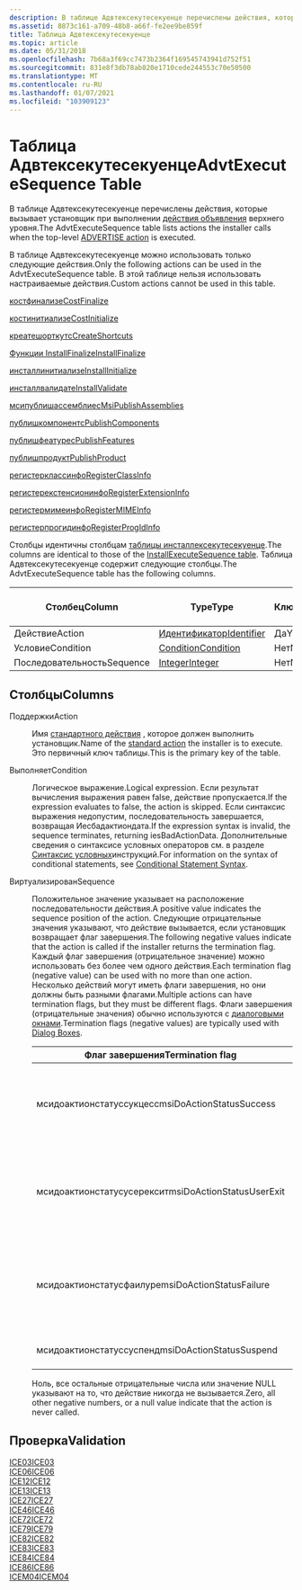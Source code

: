 ```yaml
---
description: В таблице Адвтексекутесекуенце перечислены действия, которые вызывает установщик при выполнении действия объявления верхнего уровня.
ms.assetid: 8873c161-a709-48b8-a66f-fe2ee9be859f
title: Таблица Адвтексекутесекуенце
ms.topic: article
ms.date: 05/31/2018
ms.openlocfilehash: 7b68a3f69cc7473b2364f169545743941d752f51
ms.sourcegitcommit: 831e8f3db78ab820e1710cede244553c70e50500
ms.translationtype: MT
ms.contentlocale: ru-RU
ms.lasthandoff: 01/07/2021
ms.locfileid: "103909123"
---
```

# <a name="advtexecutesequence-table"></a><span data-ttu-id="76ccd-103">Таблица Адвтексекутесекуенце</span><span class="sxs-lookup"><span data-stu-id="76ccd-103">AdvtExecuteSequence Table</span></span>

<span data-ttu-id="76ccd-104">В таблице Адвтексекутесекуенце перечислены действия, которые вызывает установщик при выполнении [действия объявления](advertise-action.md) верхнего уровня.</span><span class="sxs-lookup"><span data-stu-id="76ccd-104">The AdvtExecuteSequence table lists actions the installer calls when the top-level [ADVERTISE action](advertise-action.md) is executed.</span></span>

<span data-ttu-id="76ccd-105">В таблице Адвтексекутесекуенце можно использовать только следующие действия.</span><span class="sxs-lookup"><span data-stu-id="76ccd-105">Only the following actions can be used in the AdvtExecuteSequence table.</span></span> <span data-ttu-id="76ccd-106">В этой таблице нельзя использовать настраиваемые действия.</span><span class="sxs-lookup"><span data-stu-id="76ccd-106">Custom actions cannot be used in this table.</span></span>

[<span data-ttu-id="76ccd-107">костфинализе</span><span class="sxs-lookup"><span data-stu-id="76ccd-107">CostFinalize</span></span>](costfinalize-action.md)

[<span data-ttu-id="76ccd-108">костинитиализе</span><span class="sxs-lookup"><span data-stu-id="76ccd-108">CostInitialize</span></span>](costinitialize-action.md)

[<span data-ttu-id="76ccd-109">креатешорткутс</span><span class="sxs-lookup"><span data-stu-id="76ccd-109">CreateShortcuts</span></span>](createshortcuts-action.md)

[<span data-ttu-id="76ccd-110">Функции InstallFinalize</span><span class="sxs-lookup"><span data-stu-id="76ccd-110">InstallFinalize</span></span>](installfinalize-action.md)

[<span data-ttu-id="76ccd-111">инсталлинитиализе</span><span class="sxs-lookup"><span data-stu-id="76ccd-111">InstallInitialize</span></span>](installinitialize-action.md)

[<span data-ttu-id="76ccd-112">инсталлвалидате</span><span class="sxs-lookup"><span data-stu-id="76ccd-112">InstallValidate</span></span>](installvalidate-action.md)

[<span data-ttu-id="76ccd-113">мсипублишассемблиес</span><span class="sxs-lookup"><span data-stu-id="76ccd-113">MsiPublishAssemblies</span></span>](msipublishassemblies-action.md)

[<span data-ttu-id="76ccd-114">публишкомпонентс</span><span class="sxs-lookup"><span data-stu-id="76ccd-114">PublishComponents</span></span>](publishcomponents-action.md)

[<span data-ttu-id="76ccd-115">публишфеатурес</span><span class="sxs-lookup"><span data-stu-id="76ccd-115">PublishFeatures</span></span>](publishfeatures-action.md)

[<span data-ttu-id="76ccd-116">публишпродукт</span><span class="sxs-lookup"><span data-stu-id="76ccd-116">PublishProduct</span></span>](publishproduct-action.md)

[<span data-ttu-id="76ccd-117">регистерклассинфо</span><span class="sxs-lookup"><span data-stu-id="76ccd-117">RegisterClassInfo</span></span>](registerclassinfo-action.md)

[<span data-ttu-id="76ccd-118">регистерекстенсионинфо</span><span class="sxs-lookup"><span data-stu-id="76ccd-118">RegisterExtensionInfo</span></span>](registerextensioninfo-action.md)

[<span data-ttu-id="76ccd-119">регистермимеинфо</span><span class="sxs-lookup"><span data-stu-id="76ccd-119">RegisterMIMEInfo</span></span>](registermimeinfo-action.md)

[<span data-ttu-id="76ccd-120">регистерпрогидинфо</span><span class="sxs-lookup"><span data-stu-id="76ccd-120">RegisterProgIdInfo</span></span>](registerprogidinfo-action.md)

<span data-ttu-id="76ccd-121">Столбцы идентичны столбцам [таблицы инсталлексекутесекуенце](installexecutesequence-table.md).</span><span class="sxs-lookup"><span data-stu-id="76ccd-121">The columns are identical to those of the [InstallExecuteSequence table](installexecutesequence-table.md).</span></span> <span data-ttu-id="76ccd-122">Таблица Адвтексекутесекуенце содержит следующие столбцы.</span><span class="sxs-lookup"><span data-stu-id="76ccd-122">The AdvtExecuteSequence table has the following columns.</span></span>



| <span data-ttu-id="76ccd-123">Столбец</span><span class="sxs-lookup"><span data-stu-id="76ccd-123">Column</span></span>    | <span data-ttu-id="76ccd-124">Type</span><span class="sxs-lookup"><span data-stu-id="76ccd-124">Type</span></span>                         | <span data-ttu-id="76ccd-125">Ключ</span><span class="sxs-lookup"><span data-stu-id="76ccd-125">Key</span></span> | <span data-ttu-id="76ccd-126">Допускает значения NULL</span><span class="sxs-lookup"><span data-stu-id="76ccd-126">Nullable</span></span> |
|-----------|------------------------------|-----|----------|
| <span data-ttu-id="76ccd-127">Действие</span><span class="sxs-lookup"><span data-stu-id="76ccd-127">Action</span></span>    | [<span data-ttu-id="76ccd-128">Идентификатор</span><span class="sxs-lookup"><span data-stu-id="76ccd-128">Identifier</span></span>](identifier.md) | <span data-ttu-id="76ccd-129">Да</span><span class="sxs-lookup"><span data-stu-id="76ccd-129">Y</span></span>   | <span data-ttu-id="76ccd-130">Нет</span><span class="sxs-lookup"><span data-stu-id="76ccd-130">N</span></span>        |
| <span data-ttu-id="76ccd-131">Условие</span><span class="sxs-lookup"><span data-stu-id="76ccd-131">Condition</span></span> | [<span data-ttu-id="76ccd-132">Condition</span><span class="sxs-lookup"><span data-stu-id="76ccd-132">Condition</span></span>](condition.md)   | <span data-ttu-id="76ccd-133">Нет</span><span class="sxs-lookup"><span data-stu-id="76ccd-133">N</span></span>   | <span data-ttu-id="76ccd-134">Да</span><span class="sxs-lookup"><span data-stu-id="76ccd-134">Y</span></span>        |
| <span data-ttu-id="76ccd-135">Последовательность</span><span class="sxs-lookup"><span data-stu-id="76ccd-135">Sequence</span></span>  | [<span data-ttu-id="76ccd-136">Integer</span><span class="sxs-lookup"><span data-stu-id="76ccd-136">Integer</span></span>](integer.md)       | <span data-ttu-id="76ccd-137">Нет</span><span class="sxs-lookup"><span data-stu-id="76ccd-137">N</span></span>   | <span data-ttu-id="76ccd-138">Да</span><span class="sxs-lookup"><span data-stu-id="76ccd-138">Y</span></span>        |



 

## <a name="columns"></a><span data-ttu-id="76ccd-139">Столбцы</span><span class="sxs-lookup"><span data-stu-id="76ccd-139">Columns</span></span>

<dl> <dt>

<span data-ttu-id="76ccd-140"><span id="Action"></span><span id="action"></span><span id="ACTION"></span>Поддержки</span><span class="sxs-lookup"><span data-stu-id="76ccd-140"><span id="Action"></span><span id="action"></span><span id="ACTION"></span>Action</span></span>
</dt> <dd>

<span data-ttu-id="76ccd-141">Имя [стандартного действия](standard-actions.md) , которое должен выполнить установщик.</span><span class="sxs-lookup"><span data-stu-id="76ccd-141">Name of the [standard action](standard-actions.md) the installer is to execute.</span></span> <span data-ttu-id="76ccd-142">Это первичный ключ таблицы.</span><span class="sxs-lookup"><span data-stu-id="76ccd-142">This is the primary key of the table.</span></span>

</dd> <dt>

<span data-ttu-id="76ccd-143"><span id="Condition"></span><span id="condition"></span><span id="CONDITION"></span>Выполняет</span><span class="sxs-lookup"><span data-stu-id="76ccd-143"><span id="Condition"></span><span id="condition"></span><span id="CONDITION"></span>Condition</span></span>
</dt> <dd>

<span data-ttu-id="76ccd-144">Логическое выражение.</span><span class="sxs-lookup"><span data-stu-id="76ccd-144">Logical expression.</span></span> <span data-ttu-id="76ccd-145">Если результат вычисления выражения равен false, действие пропускается.</span><span class="sxs-lookup"><span data-stu-id="76ccd-145">If the expression evaluates to false, the action is skipped.</span></span> <span data-ttu-id="76ccd-146">Если синтаксис выражения недопустим, последовательность завершается, возвращая Иесбадактиондата.</span><span class="sxs-lookup"><span data-stu-id="76ccd-146">If the expression syntax is invalid, the sequence terminates, returning iesBadActionData.</span></span> <span data-ttu-id="76ccd-147">Дополнительные сведения о синтаксисе условных операторов см. в разделе [Синтаксис условных](conditional-statement-syntax.md)инструкций.</span><span class="sxs-lookup"><span data-stu-id="76ccd-147">For information on the syntax of conditional statements, see [Conditional Statement Syntax](conditional-statement-syntax.md).</span></span>

</dd> <dt>

<span data-ttu-id="76ccd-148"><span id="Sequence"></span><span id="sequence"></span><span id="SEQUENCE"></span>Виртуализирован</span><span class="sxs-lookup"><span data-stu-id="76ccd-148"><span id="Sequence"></span><span id="sequence"></span><span id="SEQUENCE"></span>Sequence</span></span>
</dt> <dd>

<span data-ttu-id="76ccd-149">Положительное значение указывает на расположение последовательности действия.</span><span class="sxs-lookup"><span data-stu-id="76ccd-149">A positive value indicates the sequence position of the action.</span></span> <span data-ttu-id="76ccd-150">Следующие отрицательные значения указывают, что действие вызывается, если установщик возвращает флаг завершения.</span><span class="sxs-lookup"><span data-stu-id="76ccd-150">The following negative values indicate that the action is called if the installer returns the termination flag.</span></span> <span data-ttu-id="76ccd-151">Каждый флаг завершения (отрицательное значение) можно использовать без более чем одного действия.</span><span class="sxs-lookup"><span data-stu-id="76ccd-151">Each termination flag (negative value) can be used with no more than one action.</span></span> <span data-ttu-id="76ccd-152">Несколько действий могут иметь флаги завершения, но они должны быть разными флагами.</span><span class="sxs-lookup"><span data-stu-id="76ccd-152">Multiple actions can have termination flags, but they must be different flags.</span></span> <span data-ttu-id="76ccd-153">Флаги завершения (отрицательные значения) обычно используются с [диалоговыми окнами](dialog-boxes.md).</span><span class="sxs-lookup"><span data-stu-id="76ccd-153">Termination flags (negative values) are typically used with [Dialog Boxes](dialog-boxes.md).</span></span>



| <span data-ttu-id="76ccd-154">Флаг завершения</span><span class="sxs-lookup"><span data-stu-id="76ccd-154">Termination flag</span></span>          | <span data-ttu-id="76ccd-155">Значение</span><span class="sxs-lookup"><span data-stu-id="76ccd-155">Value</span></span> | <span data-ttu-id="76ccd-156">Описание</span><span class="sxs-lookup"><span data-stu-id="76ccd-156">Description</span></span>                                                                          |
|---------------------------|-------|--------------------------------------------------------------------------------------|
| <span data-ttu-id="76ccd-157">мсидоактионстатуссукцесс</span><span class="sxs-lookup"><span data-stu-id="76ccd-157">msiDoActionStatusSuccess</span></span>  | <span data-ttu-id="76ccd-158">-1</span><span class="sxs-lookup"><span data-stu-id="76ccd-158">-1</span></span>    | <span data-ttu-id="76ccd-159">Успешное завершение.</span><span class="sxs-lookup"><span data-stu-id="76ccd-159">Successful completion.</span></span> <span data-ttu-id="76ccd-160">Используется с диалоговыми окнами [выхода](exit-dialog.md) .</span><span class="sxs-lookup"><span data-stu-id="76ccd-160">Used with [Exit](exit-dialog.md) dialog boxes.</span></span>               |
| <span data-ttu-id="76ccd-161">мсидоактионстатусусерексит</span><span class="sxs-lookup"><span data-stu-id="76ccd-161">msiDoActionStatusUserExit</span></span> | <span data-ttu-id="76ccd-162">-2</span><span class="sxs-lookup"><span data-stu-id="76ccd-162">-2</span></span>    | <span data-ttu-id="76ccd-163">Пользователь завершает установку.</span><span class="sxs-lookup"><span data-stu-id="76ccd-163">User terminates install.</span></span> <span data-ttu-id="76ccd-164">Используется с диалоговыми окнами [усерексит](userexit-dialog.md) .</span><span class="sxs-lookup"><span data-stu-id="76ccd-164">Used with [UserExit](userexit-dialog.md) dialog boxes.</span></span>     |
| <span data-ttu-id="76ccd-165">мсидоактионстатусфаилуре</span><span class="sxs-lookup"><span data-stu-id="76ccd-165">msiDoActionStatusFailure</span></span>  | <span data-ttu-id="76ccd-166">–3</span><span class="sxs-lookup"><span data-stu-id="76ccd-166">-3</span></span>    | <span data-ttu-id="76ccd-167">Неустранимое завершение работы.</span><span class="sxs-lookup"><span data-stu-id="76ccd-167">Fatal exit terminates.</span></span> <span data-ttu-id="76ccd-168">Используется с диалоговыми окнами [FatalError](fatalerror-dialog.md) .</span><span class="sxs-lookup"><span data-stu-id="76ccd-168">Used with a [FatalError](fatalerror-dialog.md) dialog boxes.</span></span> |
| <span data-ttu-id="76ccd-169">мсидоактионстатуссуспенд</span><span class="sxs-lookup"><span data-stu-id="76ccd-169">msiDoActionStatusSuspend</span></span>  | <span data-ttu-id="76ccd-170">–4</span><span class="sxs-lookup"><span data-stu-id="76ccd-170">-4</span></span>    | <span data-ttu-id="76ccd-171">Установка приостановлена.</span><span class="sxs-lookup"><span data-stu-id="76ccd-171">Install is suspended.</span></span>                                                                |



 

<span data-ttu-id="76ccd-172">Ноль, все остальные отрицательные числа или значение NULL указывают на то, что действие никогда не вызывается.</span><span class="sxs-lookup"><span data-stu-id="76ccd-172">Zero, all other negative numbers, or a null value indicate that the action is never called.</span></span>

</dd> </dl>

## <a name="validation"></a><span data-ttu-id="76ccd-173">Проверка</span><span class="sxs-lookup"><span data-stu-id="76ccd-173">Validation</span></span>

<dl>

[<span data-ttu-id="76ccd-174">ICE03</span><span class="sxs-lookup"><span data-stu-id="76ccd-174">ICE03</span></span>](ice03.md)  
[<span data-ttu-id="76ccd-175">ICE06</span><span class="sxs-lookup"><span data-stu-id="76ccd-175">ICE06</span></span>](ice06.md)  
[<span data-ttu-id="76ccd-176">ICE12</span><span class="sxs-lookup"><span data-stu-id="76ccd-176">ICE12</span></span>](ice12.md)  
[<span data-ttu-id="76ccd-177">ICE13</span><span class="sxs-lookup"><span data-stu-id="76ccd-177">ICE13</span></span>](ice13.md)  
[<span data-ttu-id="76ccd-178">ICE27</span><span class="sxs-lookup"><span data-stu-id="76ccd-178">ICE27</span></span>](ice27.md)  
[<span data-ttu-id="76ccd-179">ICE46</span><span class="sxs-lookup"><span data-stu-id="76ccd-179">ICE46</span></span>](ice46.md)  
[<span data-ttu-id="76ccd-180">ICE72</span><span class="sxs-lookup"><span data-stu-id="76ccd-180">ICE72</span></span>](ice72.md)  
[<span data-ttu-id="76ccd-181">ICE79</span><span class="sxs-lookup"><span data-stu-id="76ccd-181">ICE79</span></span>](ice79.md)  
[<span data-ttu-id="76ccd-182">ICE82</span><span class="sxs-lookup"><span data-stu-id="76ccd-182">ICE82</span></span>](ice82.md)  
[<span data-ttu-id="76ccd-183">ICE83</span><span class="sxs-lookup"><span data-stu-id="76ccd-183">ICE83</span></span>](ice83.md)  
[<span data-ttu-id="76ccd-184">ICE84</span><span class="sxs-lookup"><span data-stu-id="76ccd-184">ICE84</span></span>](ice84.md)  
[<span data-ttu-id="76ccd-185">ICE86</span><span class="sxs-lookup"><span data-stu-id="76ccd-185">ICE86</span></span>](ice86.md)  
[<span data-ttu-id="76ccd-186">ICEM04</span><span class="sxs-lookup"><span data-stu-id="76ccd-186">ICEM04</span></span>](icem04.md)  
</dl>

 

 



